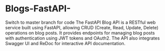 # Blogs-FastAPI-
Switch to master branch for code
The FastAPI Blog API is a RESTful web service built using FastAPI, allowing CRUD (Create, Read, Update, Delete) operations on blog posts. It provides endpoints for managing blog posts with authentication using JWT tokens and OAuth2. The API also integrates Swagger UI and ReDoc for interactive API documentation.
